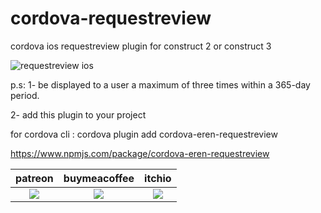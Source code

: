 # cordova-requestreview
cordova ios requestreview plugin for construct 2 or construct 3

![requestreview ios](https://i.imgur.com/3NMRuTN.png)

p.s: 
1- be displayed to a user a maximum of three times within a 365-day period.

2- add this plugin to your project

for cordova cli : cordova plugin add cordova-eren-requestreview

https://www.npmjs.com/package/cordova-eren-requestreview


<table>
<thead>
<tr>
<th>patreon</th>
<th>buymeacoffee</th>
<th>itchio</th>
</tr>
</thead>
<tbody>
<td style="text-align:center"><a href="https://www.patreon.com/oyun" target="_blank"><img src="https://i.imgur.com/T4hQeAV.png"></img></a></td>
<td style="text-align:center"><a href="https://www.buymeacoffee.com/eren" target="_blank"><img src="https://i.imgur.com/pjkMdHU.png"></img></a></td>
<td style="text-align:center"><a href="https://oyun.itch.io/construct-plugins" target="_blank"><img src="https://i.imgur.com/VukQbqA.png"></img></a></td>

</tr>
</tbody>
</table>